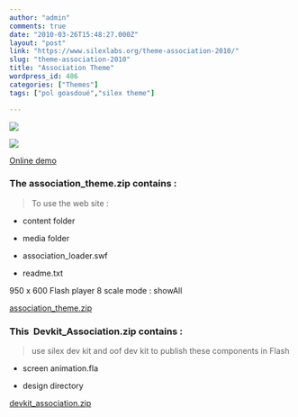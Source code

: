 ```yaml
---
author: "admin"
comments: true
date: "2010-03-26T15:48:27.000Z"
layout: "post"
link: "https://www.silexlabs.org/theme-association-2010/"
slug: "theme-association-2010"
title: "Association Theme"
wordpress_id: 486
categories: ["Themes"]
tags: ["pol goasdoué","silex theme"]

---
```

![](https://www.silexlabs.org/wp-content/uploads/2010/03/association_theme.jpg)




![](https://www.silexlabs.org/wp-content/uploads/2010/03/association_theme2.jpg)


[Online demo](http://silexprod.com/2009/#design-2009/start/home.visual)


### **The association_theme.zip contains :**


> To use the web site :




  * content folder




  * media folder




  * association_loader.swf




  * readme.txt


950 x 600
Flash player 8
scale mode : showAll



[association_theme.zip](https://www.silexlabs.org/wp-content/uploads/2010/12/association_theme.zip)


### **This  Devkit_Association.zip contains :**


> use silex dev kit and oof dev kit to publish these components in Flash




  * screen animation.fla


  * design directory


[devkit_association.zip](http://wp-manager.silex-ria.org/wp-content/uploads/2010/03/trunk-association-2010.zip)
[
](http://wp-manager.silex-ria.org/wp-content/uploads/2010/03/website-association-2010.zip)

